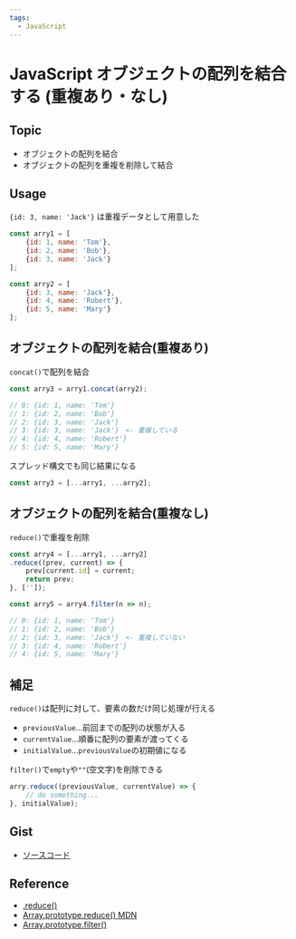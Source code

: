 ```yaml
---
tags:
  - JavaScript
---
```


# JavaScript オブジェクトの配列を結合する (重複あり・なし)

## Topic

- オブジェクトの配列を結合
- オブジェクトの配列を重複を削除して結合

## Usage

`{id: 3, name: 'Jack'}` は重複データとして用意した

```js
const arry1 = [
    {id: 1, name: 'Tom'},
    {id: 2, name: 'Bob'},
    {id: 3, name: 'Jack'}
];

const arry2 = [
    {id: 3, name: 'Jack'},
    {id: 4, name: 'Robert'},
    {id: 5, name: 'Mary'}
];
```

## オブジェクトの配列を結合(重複あり)

`concat()`で配列を結合

```js
const arry3 = arry1.concat(arry2);

// 0: {id: 1, name: 'Tom'}
// 1: {id: 2, name: 'Bob'}
// 2: {id: 3, name: 'Jack'}
// 3: {id: 3, name: 'Jack'}　<- 重複している
// 4: {id: 4, name: 'Robert'}
// 5: {id: 5, name: 'Mary'}
```

スプレッド構文でも同じ結果になる

```js
const arry3 = [...arry1, ...arry2];
```

## オブジェクトの配列を結合(重複なし)

`reduce()`で重複を削除

```js
const arry4 = [...arry1, ...arry2]
.reduce((prev, current) => {
    prev[current.id] = current;
    return prev;
}, ['']);

const arry5 = arry4.filter(n => n);

// 0: {id: 1, name: 'Tom'}
// 1: {id: 2, name: 'Bob'}
// 2: {id: 3, name: 'Jack'}　<- 重複していない
// 3: {id: 4, name: 'Robert'}
// 4: {id: 5, name: 'Mary'}
```

## 補足

`reduce()`は配列に対して、要素の数だけ同じ処理が行える

- `previousValue`…前回までの配列の状態が入る
- `currentValue`…順番に配列の要素が渡ってくる
- `initialValue`…`previousValue`の初期値になる

`filter()`で`empty`や`""`(空文字)を削除できる

```js
arry.reduce((previousValue, currentValue) => {
    // do something...
}, initialValue);
```
## Gist
- [ソースコード](https://gist.github.com/pixcelo/23e7c4bbc3aa0d0eedbb9f90dee61f4f)

## Reference
- [.reduce()](https://js.studio-kingdom.com/javascript/array/reduce)
- [Array.prototype.reduce() MDN](https://developer.mozilla.org/ja/docs/Web/JavaScript/Reference/Global_Objects/Array/reduce)
- [Array.prototype.filter()](https://developer.mozilla.org/ja/docs/Web/JavaScript/Reference/Global_Objects/Array/filter)
